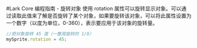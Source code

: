#Lark Core 编程指南 - 旋转对象
使用 rotation 属性可以旋转显示对象。可以通过读取此值来了解是否旋转了某个对象，如果要旋转该对象，可以将此属性设置为一个数字（以度为单位，0-360），表示要应用于该对象的旋转量。
```  TypeScript
//把对象旋转 45 度（一整周旋转的 1/8）
mySprite.rotation = 45;
```
